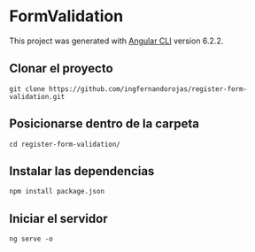 # FormValidation

This project was generated with [Angular CLI](https://github.com/angular/angular-cli) version 6.2.2.

## Clonar el proyecto
```git clone https://github.com/ingfernandorojas/register-form-validation.git ```

## Posicionarse dentro de la carpeta
```cd register-form-validation/```

## Instalar las dependencias
```npm install package.json```

## Iniciar el servidor
```ng serve -o```

